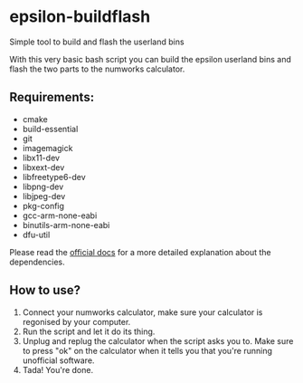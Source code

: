 # epsilon-buildflash
Simple tool to build and flash the userland bins

With this very basic bash script you can build the epsilon userland bins and flash the two parts to the numworks calculator.

## Requirements:
* cmake
* build-essential 
* git 
* imagemagick 
* libx11-dev 
* libxext-dev 
* libfreetype6-dev 
* libpng-dev 
* libjpeg-dev 
* pkg-config
* gcc-arm-none-eabi 
* binutils-arm-none-eabi
* dfu-util

Please read the [official docs](https://www.numworks.com/resources/engineering/software/build/) for a more detailed explanation about the dependencies.

## How to use?
1. Connect your numworks calculator, make sure your calculator is regonised by your computer.
2. Run the script and let it do its thing.
3. Unplug and replug the calculator when the script asks you to. Make sure to press "ok" on the calculator when it tells you that you're running unofficial software.
4. Tada! You're done.
